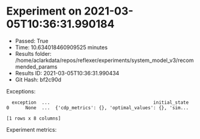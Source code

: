 
# Experiment on 2021-03-05T10:36:31.990184
* Passed: True
* Time: 10.634018460909525 minutes
* Results folder: /home/aclarkdata/repos/reflexer/experiments/system_model_v3/recommended_params
* Results ID: 2021-03-05T10:36:31.990434
* Git Hash: bf2c90d

Exceptions:

```
  exception  ...                                      initial_state
0      None  ...  {'cdp_metrics': {}, 'optimal_values': {}, 'sim...

[1 rows x 8 columns]
```

Experiment metrics:

    